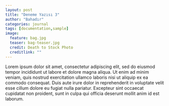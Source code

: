 ```yaml
---
layout: post
title: "Deneme Yazısı 3"
author: "Bahadır"
categories: journal
tags: [documentation,sample]
image:
  feature: bag.jpg
  teaser: bag-teaser.jpg
  credit: Death to Stock Photo
  creditlink: ""
---
```


Lorem ipsum dolor sit amet, consectetur adipiscing elit, sed do eiusmod tempor incididunt ut labore et dolore magna aliqua. Ut enim ad minim veniam, quis nostrud exercitation ullamco laboris nisi ut aliquip ex ea commodo consequat. Duis aute irure dolor in reprehenderit in voluptate velit esse cillum dolore eu fugiat nulla pariatur. Excepteur sint occaecat cupidatat non proident, sunt in culpa qui officia deserunt mollit anim id est laborum.